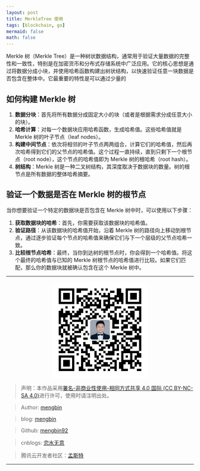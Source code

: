 ```yaml
---
layout: post
title: MerkleTree 使用 
tags: [blockchain, go]
mermaid: false
math: false
---  
```


Merkle 树（Merkle Tree）是一种树状数据结构，通常用于验证大量数据的完整性和一致性，特别是在加密货币和分布式存储系统中广泛应用。它的核心思想是通过将数据分成小块，并使用哈希函数构建出树状结构，以快速验证任意一块数据是否包含在整体中。它最重要的特性是可以通过少量的

## 如何构建 Merkle 树

1. **数据分块**：首先将所有数据分成固定大小的块（或者是根据需求分成任意大小的块）。
2. **哈希计算**：对每一个数据块应用哈希函数，生成哈希值。这些哈希值就是 Merkle 树的叶子节点（leaf nodes）。
3. **构建中间节点**：依次将相邻的叶子节点两两组合，计算它们的哈希值，然后再次哈希得到它们的父节点的哈希值。这个过程一直持续，直到只剩下一个根节点（root node），这个节点的哈希值即为 Merkle 树的根哈希（root hash）。
4. **树结构**：Merkle 树是一种二叉树结构，其深度取决于数据块的数量。树的根节点是所有数据的整体哈希摘要。

## 验证一个数据是否在 Merkle 树的根节点

当你想要验证一个特定的数据块是否包含在 Merkle 树中时，可以使用以下步骤：

1. **获取数据块的哈希**：首先，你需要获取该数据块的哈希值。
2. **验证路径**：从该数据块的哈希值开始，沿着 Merkle 树的路径向上移动到根节点，通过逐步验证每个节点的哈希值来确保它们与下一个层级的父节点哈希一致。
3. **比较根节点哈希**：最终，当你到达树的根节点时，你会得到一个哈希值。将这个最终的哈希值与已知的 Merkle 树根节点的哈希值进行比较。如果它们匹配，那么你的数据块就被确认包含在这个 Merkle 树中。  

---

<div align="center">
  <img src="../img/qrcode_wechat.jpg" alt="孟斯特">
</div>

> 声明：本作品采用[署名-非商业性使用-相同方式共享 4.0 国际 (CC BY-NC-SA 4.0)](https://creativecommons.org/licenses/by-nc-sa/4.0/deed.zh)进行许可，使用时请注明出处。  

> Author: [mengbin](mengbin1992@outlook.com)  

> blog: [mengbin](https://mengbin.top)  

> Github: [mengbin92](https://mengbin92.github.io/)  

> cnblogs: [恋水无意](https://www.cnblogs.com/lianshuiwuyi/)  

> 腾讯云开发者社区：[孟斯特](https://cloud.tencent.com/developer/user/6649301)  

---
